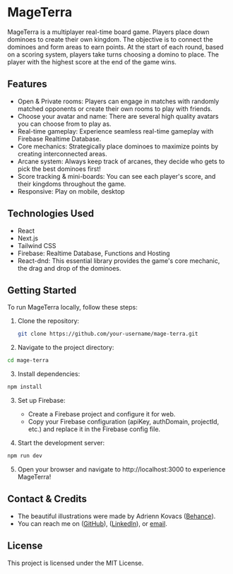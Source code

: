 # MageTerra

MageTerra is a multiplayer real-time board game. Players place down dominoes to create their own kingdom. The objective is to connect the dominoes and form areas to earn points. At the start of each round, based on a scoring system, players take turns choosing a domino to place. The player with the highest score at the end of the game wins.

## Features

- Open & Private rooms: Players can engage in matches with randomly matched opponents or create their own rooms to play with friends.
- Choose your avatar and name: There are several high quality avatars you can choose from to play as.
- Real-time gameplay: Experience seamless real-time gameplay with Firebase Realtime Database.
- Core mechanics: Strategically place dominoes to maximize points by creating interconnected areas.
- Arcane system: Always keep track of arcanes, they decide who gets to pick the best dominoes first!
- Score tracking & mini-boards: You can see each player's score, and their kingdoms throughout the game.
- Responsive: Play on mobile, desktop

## Technologies Used

- React
- Next.js
- Tailwind CSS
- Firebase: Realtime Database, Functions and Hosting
- React-dnd: This essential library provides the game's core mechanic, the drag and drop of the dominoes.

## Getting Started

To run MageTerra locally, follow these steps:

1. Clone the repository:

   ```bash
   git clone https://github.com/your-username/mage-terra.git
   ```

2. Navigate to the project directory:

```bash
cd mage-terra
```

3. Install dependencies:

```bash
npm install
```

3. Set up Firebase:

   - Create a Firebase project and configure it for web.
   - Copy your Firebase configuration (apiKey, authDomain, projectId, etc.) and replace it in the Firebase config file.

4. Start the development server:

```bash
npm run dev
```

5. Open your browser and navigate to http://localhost:3000 to experience MageTerra!

## Contact & Credits

- The beautiful illustrations were made by Adrienn Kovacs ([Behance](https://www.behance.net/adriennkovcs2)).
- You can reach me on ([GitHub](https://github.com/SLorant)), ([LinkedIn](https://www.linkedin.com/in/l%C3%B3r%C3%A1nt-sutus-a32123238/)), or [email](mailto:contact.mageterra@gmail.com).

## License

This project is licensed under the MIT License.
